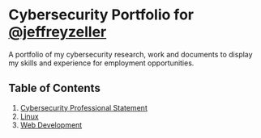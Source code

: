 # Cybersecurity Portfolio for [@jeffreyzeller](https://github.com/jeffreyzeller)
A portfolio of my cybersecurity research, work and documents to display my skills and experience for employment opportunities.


## Table of Contents

1. [Cybersecurity Professional Statement](https://github.com/jeffreyzeller/CybersecurityPortfolio/blob/e74c18ef36972c1192d44ee1e0df296bbb723e5e/cybersecurity-professional-statement.md)
2. [Linux](https://github.com/jeffreyzeller/Cybersecurity-Portfolio/tree/083c798ae8c48d7efb5b7ba3c555a6f6b2ccc845/Linux/README.md)
3. [Web Development](https://github.com/jeffreyzeller/CybersecurityPortfolio/blob/2b4a4546c74c230ef591ba85137f5e4808c06a4a/Web%20Development/README.md)